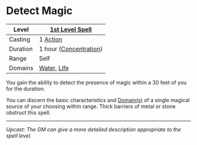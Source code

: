 # Detect Magic

| Level    | [1st Level Spell](1st%20Level%20Spells.md)                                           |
| -------- | ------------------------------------------------------------------------------------ |
| Casting  | 1 [Action](../../../../Game%20Procedures/Action.md)                                  |
| Duration | 1 hour ([Concentration](../../../Spellcasting/Concentration.md))                     |
| Range    | Self                                                                                 |
| Domains  | [Water](../../../Spell%20Domains/Water.md), [Life](../../../Spell%20Domains/Life.md) |

You gain the ability to detect the presence of magic within a 30 feet of you for the duration.

You can discern the basic characteristics and [Domain(s)](../../../Spell%20Domains/Spell%20Domains.md) of a single magical source of your choosing within range. Thick barriers of metal or stone obstruct this spell.

---
*Upcast: The GM can give a more detailed description appropriate to the spell level.*
